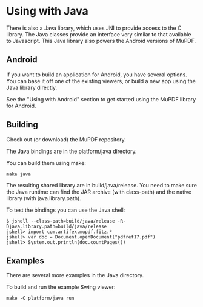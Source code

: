 # Using with Java


There is also a Java library, which uses JNI to provide access to the C
library. The Java classes provide an interface very similar to that available
to Javascript. This Java library also powers the Android versions of MuPDF.

## Android

If you want to build an application for Android, you have several options. You
can base it off one of the existing viewers, or build a new app using the Java
library directly.

See the "Using with Android" section to get started using the MuPDF library for
Android.

## Building

Check out (or download) the MuPDF repository.

The Java bindings are in the platform/java directory.

You can build them using make:

	make java

The resulting shared library are in build/java/release. You need to make sure
the Java runtime can find the JAR archive (with class-path) and the native
library (with java.library.path).

To test the bindings you can use the Java shell:

	$ jshell --class-path=build/java/release -R-Djava.library.path=build/java/release
	jshell> import com.artifex.mupdf.fitz.*
	jshell> var doc = Document.openDocument("pdfref17.pdf")
	jshell> System.out.println(doc.countPages())

## Examples

There are several more examples in the Java directory.

To build and run the example Swing viewer:

	make -C platform/java run
